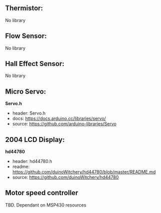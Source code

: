 

## Thermistor:
No library

## Flow Sensor:
No library

## Hall Effect Sensor:
No library

## Micro Servo:
__Servo.h__

 - header: Servo.h
 - docs: https://docs.arduino.cc/libraries/servo/
 - source: https://github.com/arduino-libraries/Servo

## 2004 LCD Display:
__hd44780__

 - header: hd44780.h
 - readme: https://github.com/duinoWitchery/hd44780/blob/master/README.md
 - source: https://github.com/duinoWitchery/hd44780

## Motor speed controller
TBD. Dependant on MSP430 resources
